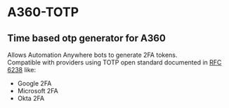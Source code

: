 # A360-TOTP
## Time based otp generator for A360
Allows Automation Anywhere bots to generate 2FA tokens.
<br>
Compatible with providers using TOTP open standard documented in [RFC 6238](https://datatracker.ietf.org/doc/html/rfc6238) like:
- Google 2FA
- Microsoft 2FA
- Okta 2FA

